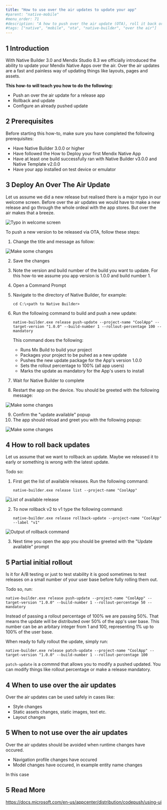 ```yaml
---
title: "How to use over the air updates to update your app"
#parent: "native-mobile"
#menu_order: 71
#description: "A how to push over the air update (OTA), roll it back or modify it"
#tags: ["native", "mobile", "ota", "native-builder", "over the air"]
---
```


## 1 Introduction

With Native Builder 3.0 and Mendix Studio 8.3 we officially introduced the ability to update your Mendix Native Apps over the air.
Over the air updates are a fast and painless way of updating things like layouts, pages and assets. 

**This how-to will teach you how to do the following:**

* Push an over the air update for a release app
* Rollback and update
* Configure an already pushed update 

## 2 Prerequisites
Before starting this how-to, make sure you have completed the following prerequisites:

* Have Native Builder 3.0.0 or higher
* Have followed the How to Deploy your first Mendix Native App
* Have at least one build successfully ran with Native Builder v3.0.0 and Native Template v2.0.0
* Have your app installed on test device or emulator

## 3 Deploy An Over The Air Update
Let us assume we did a new release but realised there is a major typo in our welcome screen. Before over the air updates we would have to make a new release and go through the whole ordeal with the app stores. But over the air makes that a breeze.

![Typo in welcome screen](attachments/how-to-ota/phone-error-text.png)

To push a new version to be released via OTA, follow these steps:

1. Change the title and message as follow: 
   
![Make some changes ](attachments/how-to-ota/modeller-correct.png)

2. Save the changes
3. Note the version and build number of the build you want to update. For this how-to we assume you app version is 1.0.0 and build number 1.
4. Open a Command Prompt
5. Navigate to the directory of Native Builder, for example:
   
   `cd C:\<path to Native Builder>`

6. Run the following command to build and push a new update: 
   
   `native-builder.exe release push-update --project-name "CoolApp" --target-version "1.0.0" --build-number 1 --rollout-percentage 100 --mandatory`

   This command does the following:
   - Runs Mx Build to build your project
   - Packages your project to be puhed as a new update
   - Pushes the new update package for the App's version 1.0.0
   - Sets the rollout percentage to 100% (all app users)
   - Marks the update as mandatory for the App's users to install

7. Wait for Native Builder to complete
8. Restart the app on the device. You should be greeted with the following message:

![Make some changes ](attachments/how-to-ota/phone-update-prompt.png)

9.  Confirm the "update available" popup
10.  The app should reload and greet you with the following popup:

![Make some changes ](attachments/how-to-ota/phone-success-prompt.png)


## 4 How to roll back updates
Let us assume that we want to rollback an update. Maybe we released it to early or something is wrong with the latest update.

Todo so: 
1. First get the list of available releases. Run the following command: 

    `native-builder.exe release list --project-name "CoolApp"`

  ![List of available release](attachments/how-to-ota/release-list.png)

2. To now rollback v2 to v1 type the following command: 

    `native-builder.exe release rollback-update --project-name "CoolApp" --label "v1"`

  ![Output of rollback command](attachments/how-to-ota/rollback-result.png)

3. Next time you open the app you should be greeted with the "Update available" prompt

## 5 Partial initial rollout
Is it for A/B testing or just to test stability it is good sometimes to test releases on a small number of your user base before fully rolling them out.

Todo so, run: 
  
  `native-builder.exe release push-update --project-name "CoolApp" --target-version "1.0.0" --build-number 1 --rollout-percentage 50 --mandatory`

Instead of passing a rollout percentage of 100% we are passing 50%. That means the update will be distributed over 50% of the app's user base. This number can be an arbitary integer from 1 and 100, representing 1% up to 100% of the user base.

When ready to fully rollout the update, simply run: 

  `native-builder.exe release patch-update --project-name "CoolApp" --target-version "1.0.0" --build-number 1 --rollout-percentage 100`

`patch-update` is a commnd that allows you to modify a pushed updated. You can modify things like rollout percentage or make a release mandatory.

## 4 When to use over the air updates
Over the air updates can be used safely in cases like: 

- Style changes
- Static assets changes, static images, text etc. 
- Layout changes

## 5 When to not use over the air updates
Over the air updates should be avoided when runtime changes have occured. 

- Navigation profile changes have occured
- Model changes have occured, in example entity name changes

In this case

## 5 Read More

https://docs.microsoft.com/en-us/appcenter/distribution/codepush/using-ui

